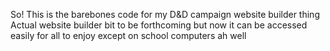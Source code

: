 So! 
This is the barebones code for my D&D campaign website builder thing
Actual website builder bit to be forthcoming
but now it can be accessed easily for all to enjoy
except on school computers
ah well
